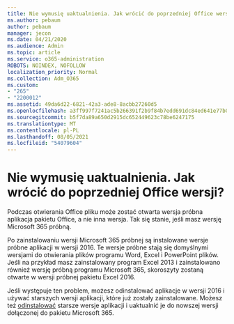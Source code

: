 ```yaml
---
title: Nie wymusię uaktualnienia. Jak wrócić do poprzedniej Office wersji?
ms.author: pebaum
author: pebaum
manager: jecon
ms.date: 04/21/2020
ms.audience: Admin
ms.topic: article
ms.service: o365-administration
ROBOTS: NOINDEX, NOFOLLOW
localization_priority: Normal
ms.collection: Adm_O365
ms.custom:
- "265"
- "2200012"
ms.assetid: 49da6d22-6821-42a3-ade8-8acbb27260d5
ms.openlocfilehash: a3ff997f7241ac5b266391f2b9f84b7edd691dc84ed641e77b091d33c5a3dbf5
ms.sourcegitcommit: b5f7da89a650d2915dc652449623c78be6247175
ms.translationtype: MT
ms.contentlocale: pl-PL
ms.lasthandoff: 08/05/2021
ms.locfileid: "54079604"
---
```

# <a name="dont-force-me-to-upgrade-how-do-i-go-back-to-the-previous-office-version"></a>Nie wymusię uaktualnienia. Jak wrócić do poprzedniej Office wersji?

Podczas otwierania Office pliku może zostać otwarta wersja próbna aplikacja pakietu Office, a nie inna wersja. Tak się stanie, jeśli masz wersję Microsoft 365 próbną.
  
Po zainstalowaniu wersji Microsoft 365 próbnej są instalowane wersje próbne aplikacji w wersji 2016. Te wersje próbne stają się domyślnymi wersjami do otwierania plików programu Word, Excel i PowerPoint plików. Jeśli na przykład masz zainstalowany program Excel 2013 i zainstalowano również wersję próbną programu Microsoft 365, skoroszyty zostaną otwarte w wersji próbnej pakietu Excel 2016.
  
Jeśli występuje ten problem, [](https://support.office.com/article/9dd49b83-264a-477a-8fcc-2fdf5dbf61d8.aspx) możesz odinstalować aplikacje w wersji 2016 i używać starszych wersji aplikacji, które już zostały zainstalowane. Możesz też [odinstalować](https://support.office.com/article/9dd49b83-264a-477a-8fcc-2fdf5dbf61d8.aspx) starsze wersje aplikacji i uaktualnić je do nowszej wersji dołączonej do pakietu Microsoft 365.
